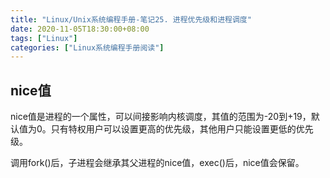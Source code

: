 ```yaml
---
title: "Linux/Unix系统编程手册-笔记25. 进程优先级和进程调度"
date: 2020-11-05T18:30:00+08:00
tags: ["Linux"]
categories: ["Linux系统编程手册阅读"]
---
```


## nice值

nice值是进程的一个属性，可以间接影响内核调度，其值的范围为-20到+19，默认值为0。只有特权用户可以设置更高的优先级，其他用户只能设置更低的优先级。  

调用fork()后，子进程会继承其父进程的nice值，exec()后，nice值会保留。


